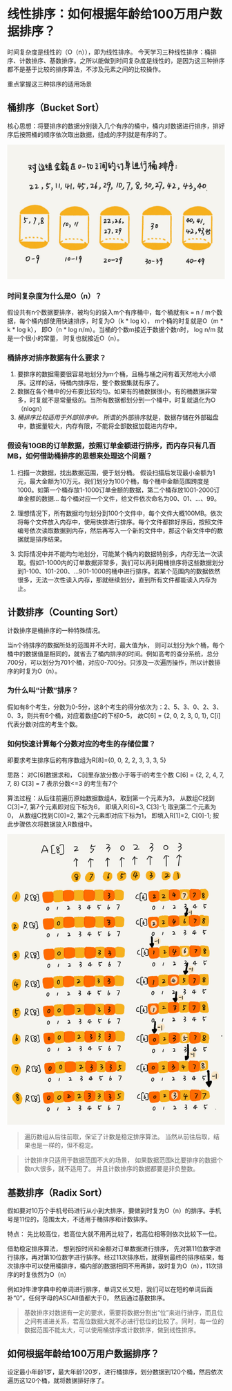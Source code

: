 # 线性排序：如何根据年龄给100万用户数据排序？

时间复杂度是线性的（O（n）），即为线性排序。
今天学习三种线性排序：桶排序、计数排序、基数排序。之所以能做到时间复杂度是线性的，是因为这三种排序都不是基于比较的排序算法，不涉及元素之间的比较操作。

重点掌握这三种排序的适用场景

## 桶排序（Bucket Sort）

核心思想：将要排序的数据分别装入几个有序的桶中，桶内对数据进行排序，排好序后按照桶的顺序依次取出数据，组成的序列就是有序的了。

![Alt](../img/bucketSort.jpg)

### 时间复杂度为什么是O（n）？

假设共有n个数据要排序，被均匀的装入m个有序桶中，每个桶就有k = n / m个数据，每个桶内部使用快速排序，时复为O（k * log k）， m个桶的时复就是O（m * k * log k）， 即O（n * log n/m）。当桶的个数m接近于数据个数n时，  log n/m 就是一个很小的常量， 时复也就接近O（n）。

### 桶排序对排序数据有什么要求？

1. 要排序的数据需要很容易地划分为m个桶，且桶与桶之间有着天然地大小顺序。这样的话，待桶内排序后，整个数据集就有序了。
2. 数据在各个桶中的分布要比较均匀。如果有的桶数据很小，有的桶数据非常多，时复就不是常量级的。当所有数据都划分到一个桶中，时复就退化为O（nlogn）
3. *桶排序比较适用于外部排序中。* 所谓的外部排序就是，数据存储在外部磁盘中，数据量较大，内存有限，不能将全部数据加载进内存中。

### 假设有10GB的订单数据，按照订单金额进行排序，而内存只有几百MB，如何借助桶排序的思想来处理这个问题？

1. 扫描一次数据，找出数据范围，便于划分桶。 假设扫描后发现最小金额为1元，最大金额为10万元。我们划分为100个桶，每个桶中金额范围跨度是1000。如第一个桶存放1-1000订单金额的数据，第二个桶存放1001-2000订单金额的数据... 每个桶对应一个文件，给文件依次命名为00、01、...、99。

2. 理想情况下，所有数据均匀划分到100个文件中，每个文件大概100MB。依次将每个文件放入内存中，使用快排进行排序。每个文件都排好序后，按照文件编号依次读取数据到内存，然后再写入一个新的文件中，那这个新文件中的数据就是排序结果。

3. 实际情况中并不能均匀地划分，可能某个桶内的数据特别多，内存无法一次读取。假如1-1000内的订单数据非常多，我们可以再利用桶排序将这些数据划分到1-100、101-200、...901-1000的桶中进行排序。若某个范围内的数据依然很多，无法一次性读入内存，那就继续划分，直到所有文件都能读入内存为止。

## 计数排序（Counting Sort）

计数排序是桶排序的一种特殊情况。

当n个待排序的数据所处的范围并不大时，最大值为k， 则可以划分为k个桶，每个桶中的数据值是相同的，就省去了桶内排序的时间。例如高考的查分系统，总分700分，可以划分为701个桶，对应0-700分。只涉及一次遍历操作，所以计数排序的时复为O（n）。


### 为什么叫“计数”排序？

假如有8个考生，分数为0-5分，这8个考生的得分依次为：2、5、3、0、2、3、0、3，则共有6个桶，对应着数组C的下标0-5， 故C[6] = {2, 0, 2, 3, 0, 1}, C[i]代表分数i对应的考生个数。

### 如何快速计算每个分数对应的考生的存储位置？

即要求考生排序后的有序数组为R[8]={0, 0, 2, 2, 3, 3, 3, 5}

思路： 对C[6]数据求和， C[i]里存放分数小于等于i的考生个数
C[6] = {2, 2, 4, 7, 7, 8}
C[3] = 7 表示分数<=3 的考生有7个

算法过程：从后往前遍历原始数据数组A，取到第一个元素为3， 从数组C找到C[3]=7, 第7个元素即对应下标为6， 即填入R[6]=3, C[3]-1; 取到第二个元素为0， 从数组C找到C[0]=2, 第2个元素即对应下标为1， 即填入R[1]=2, C[0]-1; 按此步骤依次将数据放入R数组中。

![Alt](../img/countingSort.jpg)

> 遍历数组从后往前取，保证了计数是稳定排序算法。 当然从前往后取，结果也是一样的，但不稳定。

> 计数排序只适用于数据范围不大的场景， 如果数据范围k比要排序的数据个数n大很多，就不适用了。 并且计数排序的数据都要是非负整数。


## 基数排序（Radix Sort）

假如要对10万个手机号码进行从小到大排序，要做到时复为O（n）的排序。手机号是11位的，范围太大，不适用于桶排序和计数排序。

特点： 先比较高位，若高位大就不用再比较了，若高位相等则依次比较下一位。

借助稳定排序算法， 想到按时间和金额对订单数据进行排序， 先对第11位数字进行排序，再对第10位数字进行排序。经过11次排序后，就得到最终的排序结果，每次排序中可以使用桶排序，桶内部的数据相同不用再排，故时复为O（n），11次排序的时复依然为O（n）

例如对牛津字典中的单词进行排序，单词又长又短，我们可以在短的单词后面补“0”，任何字母的ASCAII值都大于0， 然后通过基数排序。

> 基数排序对数据有一定的要求，需要将数据分割出“位”来进行排序，而且位之间有递进关系，若高位数据大就不必进行低位的比较了。同时，每一位的数据范围不能太大，可以使用桶排序或计数排序，做到线性排序。

## 如何根据年龄给100万用户数据排序？
设定最小年龄1岁，最大年龄120岁，进行桶排序，划分数据到120个桶，然后依次遍历这120个桶，就将数据排好序了。


